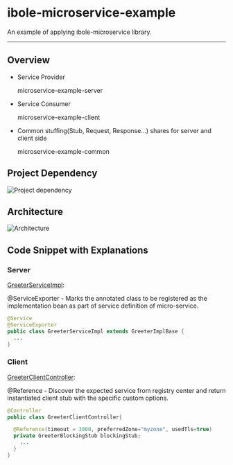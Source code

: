 # ibole-microservice-example
An example of applying ibole-microservice library.

---

## Overview

- Service Provider

  microservice-example-server

- Service Consumer

  microservice-example-client

- Common stuffing(Stub, Request, Response...) shares for server and client side

  microservice-example-common
 
 
## Project Dependency
  
  ![Project dependency](https://github.com/benson-git/wiki-docs/blob/master/images/ibole-microservice-example.jpg)
  
  
## Architecture
  
  ![Architecture](https://github.com/benson-git/wiki-docs/blob/master/images/ibole-microservice-example%20architecture.jpg)
  
  
## Code Snippet with Explanations

### Server
[GreeterServiceImpl](https://github.com/benson-git/ibole-microservice-example/blob/master/microservice-example-server/src/main/java/com/github/ibole/microservice/example/service/GreeterServiceImpl.java): 

@ServiceExporter - Marks the annotated class to be registered as the implementation bean as part of service definition of micro-service.

```java
@Service
@ServiceExporter
public class GreeterServiceImpl extends GreeterImplBase {
  ...
}
```

### Client

[GreeterClientController](https://github.com/benson-git/ibole-microservice-example/blob/master/microservice-example-client/src/main/java/com/github/ibole/microservice/example/client/GreeterClientController.java): 

@Reference - Discover the expected service from registry center and return instantiated client stub with the specific custom options.

```java
@Controller
public class GreeterClientController{

  @Reference(timeout = 3000, preferredZone="myzone", usedTls=true)
  private GreeterBlockingStub blockingStub;
    ...  
  }
}
```




